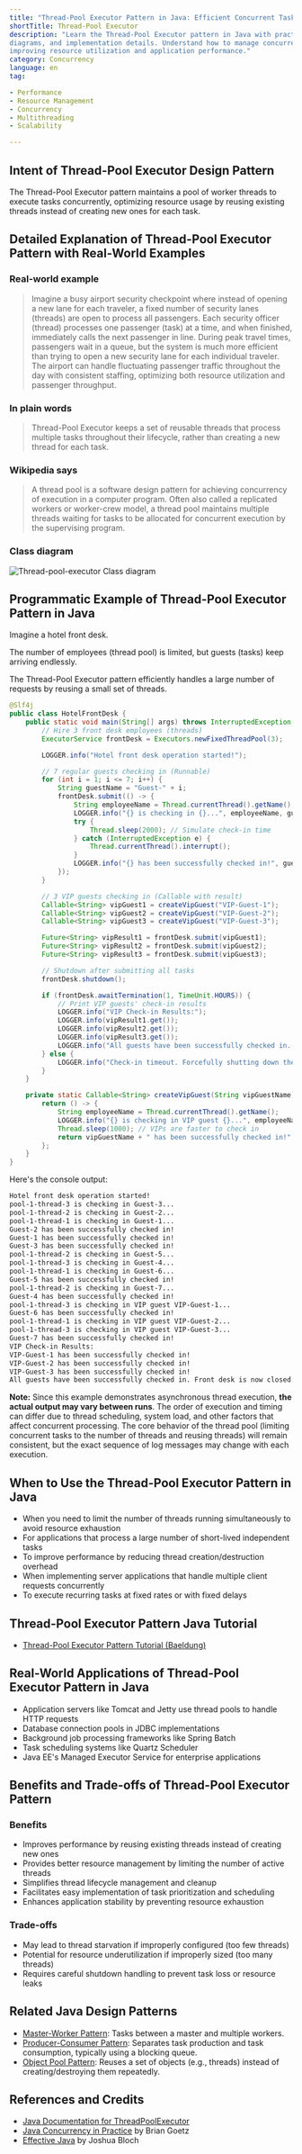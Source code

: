```yaml
---
title: "Thread-Pool Executor Pattern in Java: Efficient Concurrent Task Management"
shortTitle: Thread-Pool Executor
description: "Learn the Thread-Pool Executor pattern in Java with practical examples, class
diagrams, and implementation details. Understand how to manage concurrent tasks efficiently,
improving resource utilization and application performance."
category: Concurrency
language: en
tag:

- Performance
- Resource Management
- Concurrency
- Multithreading
- Scalability

---
```


## Intent of Thread-Pool Executor Design Pattern

The Thread-Pool Executor pattern maintains a pool of worker threads to execute tasks concurrently,
optimizing resource usage by reusing existing threads instead of creating new ones for each task.

## Detailed Explanation of Thread-Pool Executor Pattern with Real-World Examples

### Real-world example

> Imagine a busy airport security checkpoint where instead of opening a new lane for each traveler,
> a fixed number of security lanes (threads) are open to process all passengers. Each security
> officer (thread) processes one passenger (task) at a time, and when finished, immediately calls the
> next passenger in line. During peak travel times, passengers wait in a queue, but the system is much
> more efficient than trying to open a new security lane for each individual traveler. The airport can
> handle fluctuating passenger traffic throughout the day with consistent staffing, optimizing both
> resource utilization and passenger throughput.

### In plain words

> Thread-Pool Executor keeps a set of reusable threads that process multiple tasks throughout their
> lifecycle, rather than creating a new thread for each task.

### Wikipedia says

> A thread pool is a software design pattern for achieving concurrency of execution in a computer
> program. Often also called a replicated workers or worker-crew model, a thread pool maintains
> multiple threads waiting for tasks to be allocated for concurrent execution by the supervising
> program.

### Class diagram

![Thread-pool-executor Class diagram](./etc/thread-pool-executor.urm.png)

## Programmatic Example of Thread-Pool Executor Pattern in Java

Imagine a hotel front desk.

The number of employees (thread pool) is limited, but guests (tasks) keep arriving endlessly.

The Thread-Pool Executor pattern efficiently handles a large number of requests by reusing a small
set of threads.

```java
@Slf4j
public class HotelFrontDesk {
    public static void main(String[] args) throws InterruptedException, ExecutionException {
        // Hire 3 front desk employees (threads)
        ExecutorService frontDesk = Executors.newFixedThreadPool(3);

        LOGGER.info("Hotel front desk operation started!");

        // 7 regular guests checking in (Runnable)
        for (int i = 1; i <= 7; i++) {
            String guestName = "Guest-" + i;
            frontDesk.submit(() -> {
                String employeeName = Thread.currentThread().getName();
                LOGGER.info("{} is checking in {}...", employeeName, guestName);
                try {
                    Thread.sleep(2000); // Simulate check-in time
                } catch (InterruptedException e) {
                    Thread.currentThread().interrupt();
                }
                LOGGER.info("{} has been successfully checked in!", guestName);
            });
        }

        // 3 VIP guests checking in (Callable with result)
        Callable<String> vipGuest1 = createVipGuest("VIP-Guest-1");
        Callable<String> vipGuest2 = createVipGuest("VIP-Guest-2");
        Callable<String> vipGuest3 = createVipGuest("VIP-Guest-3");

        Future<String> vipResult1 = frontDesk.submit(vipGuest1);
        Future<String> vipResult2 = frontDesk.submit(vipGuest2);
        Future<String> vipResult3 = frontDesk.submit(vipGuest3);

        // Shutdown after submitting all tasks
        frontDesk.shutdown();

        if (frontDesk.awaitTermination(1, TimeUnit.HOURS)) {
            // Print VIP guests' check-in results
            LOGGER.info("VIP Check-in Results:");
            LOGGER.info(vipResult1.get());
            LOGGER.info(vipResult2.get());
            LOGGER.info(vipResult3.get());
            LOGGER.info("All guests have been successfully checked in. Front desk is now closed.");
        } else {
            LOGGER.info("Check-in timeout. Forcefully shutting down the front desk.");
        }
    }

    private static Callable<String> createVipGuest(String vipGuestName) {
        return () -> {
            String employeeName = Thread.currentThread().getName();
            LOGGER.info("{} is checking in VIP guest {}...", employeeName, vipGuestName);
            Thread.sleep(1000); // VIPs are faster to check in
            return vipGuestName + " has been successfully checked in!";
        };
    }
}
```

Here's the console output:

```markdown
Hotel front desk operation started!
pool-1-thread-3 is checking in Guest-3...
pool-1-thread-2 is checking in Guest-2...
pool-1-thread-1 is checking in Guest-1...
Guest-2 has been successfully checked in!
Guest-1 has been successfully checked in!
Guest-3 has been successfully checked in!
pool-1-thread-2 is checking in Guest-5...
pool-1-thread-3 is checking in Guest-4...
pool-1-thread-1 is checking in Guest-6...
Guest-5 has been successfully checked in!
pool-1-thread-2 is checking in Guest-7...
Guest-4 has been successfully checked in!
pool-1-thread-3 is checking in VIP guest VIP-Guest-1...
Guest-6 has been successfully checked in!
pool-1-thread-1 is checking in VIP guest VIP-Guest-2...
pool-1-thread-3 is checking in VIP guest VIP-Guest-3...
Guest-7 has been successfully checked in!
VIP Check-in Results:
VIP-Guest-1 has been successfully checked in!
VIP-Guest-2 has been successfully checked in!
VIP-Guest-3 has been successfully checked in!
All guests have been successfully checked in. Front desk is now closed.
```

**Note:** Since this example demonstrates asynchronous thread execution, **the actual output may vary between runs**. The order of execution and timing can differ due to thread scheduling, system load, and other factors that affect concurrent processing. The core behavior of the thread pool (limiting concurrent tasks to the number of threads and reusing threads) will remain consistent, but the exact sequence of log messages may change with each execution.

## When to Use the Thread-Pool Executor Pattern in Java

* When you need to limit the number of threads running simultaneously to avoid resource exhaustion
* For applications that process a large number of short-lived independent tasks
* To improve performance by reducing thread creation/destruction overhead
* When implementing server applications that handle multiple client requests concurrently
* To execute recurring tasks at fixed rates or with fixed delays

## Thread-Pool Executor Pattern Java Tutorial

* [Thread-Pool Executor Pattern Tutorial (Baeldung)](https://www.baeldung.com/thread-pool-java-and-guava)

## Real-World Applications of Thread-Pool Executor Pattern in Java

* Application servers like Tomcat and Jetty use thread pools to handle HTTP requests
* Database connection pools in JDBC implementations
* Background job processing frameworks like Spring Batch
* Task scheduling systems like Quartz Scheduler
* Java EE's Managed Executor Service for enterprise applications

## Benefits and Trade-offs of Thread-Pool Executor Pattern

### Benefits

* Improves performance by reusing existing threads instead of creating new ones
* Provides better resource management by limiting the number of active threads
* Simplifies thread lifecycle management and cleanup
* Facilitates easy implementation of task prioritization and scheduling
* Enhances application stability by preventing resource exhaustion

### Trade-offs

* May lead to thread starvation if improperly configured (too few threads)
* Potential for resource underutilization if improperly sized (too many threads)
* Requires careful shutdown handling to prevent task loss or resource leaks

## Related Java Design Patterns

* [Master-Worker Pattern](https://java-design-patterns.com/patterns/master-worker/): Tasks between a
  master and multiple workers.
* [Producer-Consumer Pattern](https://java-design-patterns.com/patterns/producer-consumer/):
  Separates task production and task consumption, typically using a blocking queue.
* [Object Pool Pattern](https://java-design-patterns.com/patterns/object-pool/): Reuses a set of
  objects (e.g., threads) instead of creating/destroying them repeatedly.

## References and Credits

* [Java Documentation for ThreadPoolExecutor](https://docs.oracle.com/en/java/javase/11/docs/api/java.base/java/util/concurrent/ThreadPoolExecutor.html)
* [Java Concurrency in Practice](https://jcip.net/) by Brian Goetz
* [Effective Java](https://www.oreilly.com/library/view/effective-java-3rd/9780134686097/) by Joshua
  Bloch
